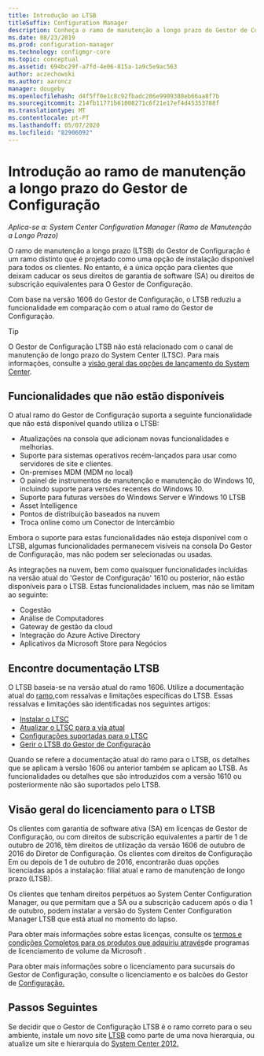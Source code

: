 ```yaml
---
title: Introdução ao LTSB
titleSuffix: Configuration Manager
description: Conheça o ramo de manutenção a longo prazo do Gestor de Configuração.
ms.date: 08/23/2019
ms.prod: configuration-manager
ms.technology: configmgr-core
ms.topic: conceptual
ms.assetid: 694bc29f-a7fd-4e06-815a-1a9c5e9ac563
author: aczechowski
ms.author: aaroncz
manager: dougeby
ms.openlocfilehash: d4f5ff0e1c8c92fbadc286e9909388eb66aa8f7b
ms.sourcegitcommit: 214fb11771b61008271c6f21e17ef4d45353788f
ms.translationtype: MT
ms.contentlocale: pt-PT
ms.lasthandoff: 05/07/2020
ms.locfileid: "82906092"
---
```

# <a name="introduction-to-the-long-term-servicing-branch-of-configuration-manager"></a>Introdução ao ramo de manutenção a longo prazo do Gestor de Configuração

*Aplica-se a: System Center Configuration Manager (Ramo de Manutenção a Longo Prazo)*

O ramo de manutenção a longo prazo (LTSB) do Gestor de Configuração é um ramo distinto que é projetado como uma opção de instalação disponível para todos os clientes. No entanto, é a única opção para clientes que deixam caducar os seus direitos de garantia de software (SA) ou direitos de subscrição equivalentes para O Gestor de Configuração.

Com base na versão 1606 do Gestor de Configuração, o LTSB reduziu a funcionalidade em comparação com o atual ramo do Gestor de Configuração.

> [!TIP]   
> O Gestor de Configuração LTSB não está relacionado com o canal de manutenção de longo prazo do System Center (LTSC). Para mais informações, consulte a [visão geral das opções de lançamento do System Center](https://docs.microsoft.com/system-center/ltsc-and-sac-overview).

## <a name="features-that-arent-available"></a>Funcionalidades que não estão disponíveis

O atual ramo do Gestor de Configuração suporta a seguinte funcionalidade que não está disponível quando utiliza o LTSB:

- Atualizações na consola que adicionam novas funcionalidades e melhorias.
- Suporte para sistemas operativos recém-lançados para usar como servidores de site e clientes.
- On-premises MDM (MDM no local)
- O painel de instrumentos de manutenção e manutenção do Windows 10, incluindo suporte para versões recentes do Windows 10.  
- Suporte para futuras versões do Windows Server e Windows 10 LTSB
- Asset Intelligence
- Pontos de distribuição baseados na nuvem
- Troca online como um Conector de Intercâmbio    

Embora o suporte para estas funcionalidades não esteja disponível com o LTSB, algumas funcionalidades permanecem visíveis na consola Do Gestor de Configuração, mas não podem ser selecionadas ou usadas.

As integrações na nuvem, bem como quaisquer funcionalidades incluídas na versão atual do 'Gestor de Configuração' 1610 ou posterior, não estão disponíveis para o LTSB. Estas funcionalidades incluem, mas não se limitam ao seguinte:<!--SCCMDocs#1823-->

- Cogestão
- Análise de Computadores
- Gateway de gestão da cloud
- Integração do Azure Active Directory
- Aplicativos da Microsoft Store para Negócios

## <a name="find-ltsb-documentation"></a>Encontre documentação LTSB

O LTSB baseia-se na versão atual do ramo 1606. Utilize a documentação atual do [ramo,](https://docs.microsoft.com/mem/configmgr/)com ressalvas e limitações específicas do LTSB. Essas ressalvas e limitações são identificadas nos seguintes artigos:

- [Instalar o LTSC](install-the-ltsb.md)
- [Atualizar o LTSC para a via atual](convert-to-current-branch.md)
- [Configurações suportadas para o LTSC](supported-configurations-for-ltsb.md)
- [Gerir o LTSB do Gestor de Configuração](manage-the-ltsb.md)

Quando se refere a documentação atual do ramo para o LTSB, os detalhes que se aplicam à versão 1606 ou anterior também se aplicam ao LTSB. As funcionalidades ou detalhes que são introduzidos com a versão 1610 ou posteriormente não são suportados pelo LTSB.

## <a name="licensing-overview-for-the-ltsb"></a>Visão geral do licenciamento para o LTSB   

Os clientes com garantia de software ativa (SA) em licenças de Gestor de Configuração, ou com direitos de subscrição equivalentes a partir de 1 de outubro de 2016, têm direitos de utilização da versão 1606 de outubro de 2016 do Diretor de Configuração. Os clientes com direitos de Configuração Em ou depois de 1 de outubro de 2016, encontrarão duas opções licenciadas após a instalação: filial atual e ramo de manutenção de longo prazo (LTSB).

Os clientes que tenham direitos perpétuos ao System Center Configuration Manager, ou que permitam que a SA ou a subscrição caducem após o dia 1 de outubro, podem instalar a versão do System Center Configuration Manager LTSB que está atual no momento do lapso.

Para obter mais informações sobre estas licenças, consulte os [termos e condições Completos para os produtos que adquiriu através](https://www.microsoftvolumelicensing.com/DocumentSearch.aspx?mode=1)de programas de licenciamento de volume da Microsoft .

Para obter mais informações sobre o licenciamento para sucursais do Gestor de Configuração, consulte o licenciamento e os balcões do Gestor de [Configuração.](learn-more-editions.md)

## <a name="next-steps"></a>Passos Seguintes

Se decidir que o Gestor de Configuração LTSB é o ramo correto para o seu ambiente, instale um novo site [LTSB](install-the-ltsb.md#install-a-new-site) como parte de uma nova hierarquia, ou atualize um site e hierarquia do [System Center 2012.](install-the-ltsb.md#upgrade-from-system-center-2012-configuration-manager)
